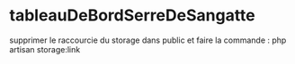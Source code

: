 # tableauDeBordSerreDeSangatte

supprimer le raccourcie du storage dans public et faire la commande :
php artisan storage:link
